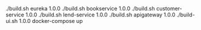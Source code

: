 ./build.sh eureka 1.0.0
./build.sh bookservice 1.0.0
./build.sh customer-service 1.0.0
./build.sh lend-service 1.0.0
./build.sh apigateway 1.0.0
./build-ui.sh 1.0.0
docker-compose up
